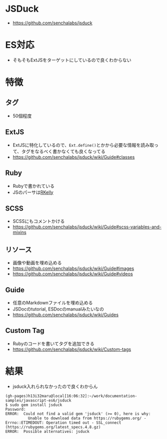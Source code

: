 # JSDuck
- https://github.com/senchalabs/jsduck

# ES対応
- そもそもExtJSをターゲットにしているので良くわからない

# 特徴
## タグ
- 50個程度

## ExtJS
- ExtJSに特化しているので、``Ext.define()``とかから必要な情報を読み取って、タグをなるべく書かなくても良くなってる
- https://github.com/senchalabs/jsduck/wiki/Guide#classes

## Ruby
- Rubyで書かれている
- JSのパーサは[RKelly](https://github.com/tenderlove/rkelly)

## SCSS
- SCSSにもコメントかける
- https://github.com/senchalabs/jsduck/wiki/Guide#scss-variables-and-mixins

## リソース
- 画像や動画を埋め込める
- https://github.com/senchalabs/jsduck/wiki/Guide#images
- https://github.com/senchalabs/jsduck/wiki/Guide#videos

## Guide
- 任意のMarkdownファイルを埋め込める
- JSDocのtutorial, ESDocのmanualみたいなの
- https://github.com/senchalabs/jsduck/wiki/Guides

## Custom Tag
- Rubyのコードを書いてタグを追加できる
- https://github.com/senchalabs/jsduck/wiki/Custom-tags

# 結果
- jsduck入れられなかったので良くわからん

```
(gh-pages)h13i32maru@local[16:06:32]:~/work/documentation-samples/javascript-es6/jsduck
$ sudo gem install jsduck
Password:
ERROR:  Could not find a valid gem 'jsduck' (>= 0), here is why:
          Unable to download data from https://rubygems.org/ - Errno::ETIMEDOUT: Operation timed out - SSL_connect (https://rubygems.org/latest_specs.4.8.gz)
ERROR:  Possible alternatives: jsduck
```
